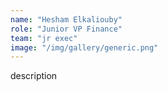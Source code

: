 ```yaml
---
name: "Hesham Elkaliouby"
role: "Junior VP Finance"
team: "jr exec"
image: "/img/gallery/generic.png"
---
```


description